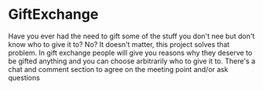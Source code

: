# GiftExchange
Have you ever had the need to gift some of the stuff you don't nee but don't know who to give it to? No? It doesn't matter, this project solves that problem. In gift exchange people will give you reasons why they deserve to be gifted anything and you can choose arbitrarily who to give it to. There's a chat and comment section to agree on the meeting point and/or ask questions
